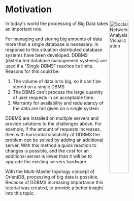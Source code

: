 # Motivation
<a title="By Martin Grandjean [CC BY-SA 3.0 (http://creativecommons.org/licenses/by-sa/3.0)], via Wikimedia Commons" href="https://commons.wikimedia.org/wiki/File%3ASocial_Network_Analysis_Visualization.png"><img align="right" width="35%" alt="Social Network Analysis Visualization" src="https://upload.wikimedia.org/wikipedia/commons/thumb/9/9b/Social_Network_Analysis_Visualization.png/512px-Social_Network_Analysis_Visualization.png"></a>

In today's world the processing of Big Data takes an important role.

For managing and storing big amounts of data more than a single database is necessary. In response to this situation distributed database systems have been developed.
DDBMS (distributed database management systems) are used if a "Single DBMS" reaches its limits. Reasons for this could be:


1. The volume of data is to big, so it can't be stored on a single DBMS 
1. The DBMS can't process the large quantity of user requests in an acceptable time.
1. Warranty for availability and redundancy of the data are not given on a single system 


DDBMS are installed on multiple servers and provide solutions to the challenges above. For example, if the amount of requests increases, then with horizontal scalability of DDBMS the problem can be solved by adding an additional server. With this method a quick reaction to changes is possible, and the cost for an additional server is lower than it will be to upgrade the existing servers hardware.


With the Multi-Master topology concept of OrientDB, processing of big data is possible. Because of DDBMS increasing importance this tutorial was created, to provide a better insight into this topic.   
